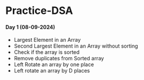 # Practice-DSA
<h4>Day 1 (08-09-2024)</h4>
<ul>
<li>Largest Element in an Array</li>
<li>Second Largest Element in an Array without sorting</li>
<li>Check if the array is sorted</li>
<li>Remove duplicates from Sorted array</li>
<li>Left Rotate an array by one place</li>
<li>Left rotate an array by D places</li>
</ul>
